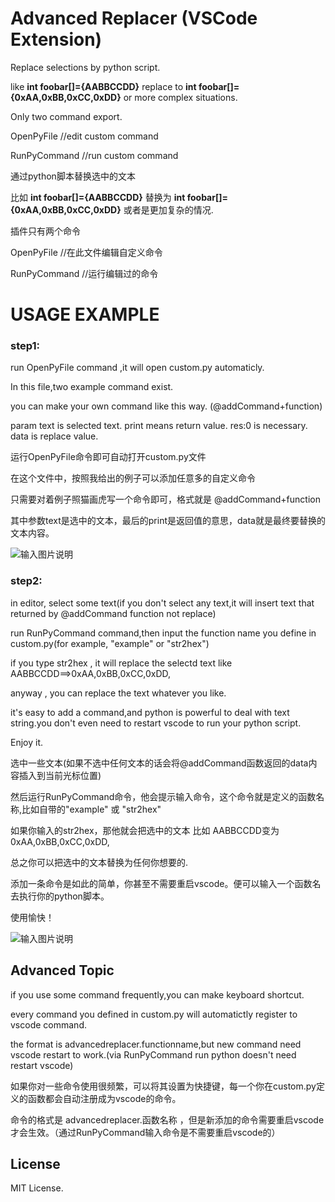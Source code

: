 # Advanced Replacer (VSCode Extension)
Replace selections by python script.

like   **int foobar[]={AABBCCDD}**   replace to   **int foobar[]={0xAA,0xBB,0xCC,0xDD}** or more complex situations.

Only two command export.

OpenPyFile    //edit custom command

RunPyCommand  //run custom command

通过python脚本替换选中的文本

比如 **int foobar[]={AABBCCDD}**   替换为   **int foobar[]={0xAA,0xBB,0xCC,0xDD}** 或者是更加复杂的情况.

插件只有两个命令

OpenPyFile    //在此文件编辑自定义命令

RunPyCommand  //运行编辑过的命令

# USAGE EXAMPLE

### step1:
run OpenPyFile command ,it will open custom.py automaticly.

In this file,two example command exist.

you can make your own command like this way. (@addCommand+function)

param text is selected text.  print means return value. res:0 is necessary. data is replace value.

运行OpenPyFile命令即可自动打开custom.py文件

在这个文件中，按照我给出的例子可以添加任意多的自定义命令

只需要对着例子照猫画虎写一个命令即可，格式就是 @addCommand+function

其中参数text是选中的文本，最后的print是返回值的意思，data就是最终要替换的文本内容。


![输入图片说明](https://images.gitee.com/uploads/images/2021/1104/230822_1831368f_8116542.png "屏幕截图.png")

### step2:
in editor, select some text(if you don't select any text,it will insert text that returned by @addCommand function not replace)

run RunPyCommand command,then input the function name you define in custom.py(for example, "example" or "str2hex")

if you type str2hex , it will replace the selectd text like AABBCCDD==>0xAA,0xBB,0xCC,0xDD,

anyway , you can replace the text whatever you like.

it's easy to add a command,and python is powerful to deal with text string.you don't even need to restart vscode to run your python script.

Enjoy it.

选中一些文本(如果不选中任何文本的话会将@addCommand函数返回的data内容插入到当前光标位置)

然后运行RunPyCommand命令，他会提示输入命令，这个命令就是定义的函数名称,比如自带的"example" 或 "str2hex"

如果你输入的str2hex，那他就会把选中的文本 比如 AABBCCDD变为 0xAA,0xBB,0xCC,0xDD,

总之你可以把选中的文本替换为任何你想要的.

添加一条命令是如此的简单，你甚至不需要重启vscode。便可以输入一个函数名去执行你的python脚本。

使用愉快！



![输入图片说明](https://images.gitee.com/uploads/images/2021/1104/233920_95fbe3b4_8116542.gif "atp1b-mghmn.gif")

## Advanced Topic

if you use some command frequently,you can make keyboard shortcut.

every command you defined in custom.py will automatictly register to vscode command.

the format is advancedreplacer.functionname,but new command need vscode restart to work.(via RunPyCommand run python doesn't need restart vscode)

如果你对一些命令使用很频繁，可以将其设置为快捷键，每一个你在custom.py定义的函数都会自动注册成为vscode的命令。

命令的格式是 advancedreplacer.函数名称 ，但是新添加的命令需要重启vscode才会生效。（通过RunPyCommand输入命令是不需要重启vscode的）


## License

MIT License.